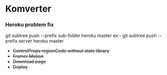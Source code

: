 # Komverter

### Heroku problem fix
git subtree push --prefix sub-folder heroku master
ex:- git subtree push --prefix server heroku master


<ul>
<li><strike>ControlProps regionCode without state library</strike>
<li><strike>Framer Motion</strike>
<li><strike>Download page</strike>
<li><strike>Deploy</strike>
</ul>